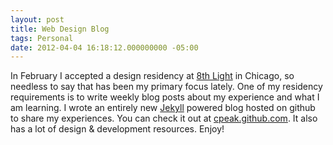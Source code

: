 ```yaml
---
layout: post
title: Web Design Blog 
tags: Personal
date: 2012-04-04 16:18:12.000000000 -05:00
---
```

<p>In February I accepted a design residency at <a href="http://www.8thlight.com">8th Light</a> in Chicago, so needless to say that has been my primary focus lately.  One of my residency requirements is to write weekly blog posts about my experience and what I am learning. I wrote an entirely new <a href="https://github.com/mojombo/jekyll">Jekyll</a> powered blog hosted on github to share my experiences. You can check it out at <a href="http://cpeak.github.com">cpeak.github.com</a>. It also has a lot of design &amp; development resources. Enjoy!</p>

